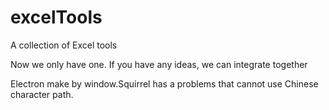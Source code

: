 # excelTools

A collection of Excel tools

Now we only have one. If you have any ideas, we can integrate together

Electron make by window.Squirrel has a problems that cannot use Chinese character path. 
